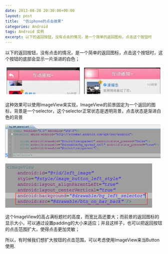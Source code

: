 ```yaml
---
date: 2013-08-28 20:30:00+00:00
layout: post
title:  "仿iphone的点击效果"
categories: Android
tags: Android 实例
excerpt: 以下的返回按钮，没有点击的情况，是一个简单的返回图标，点击这个按钮时
---
```


以下的返回按钮，没有点击的情况，是一个简单的返回图标，点击这个按钮时，这个按钮的底部会显示一片渐进的白色；

![img](/assets/2013-08-28-android-iphone-click.png)

这种效果可以使用ImageView来实现，ImageView的前景固定为一个返回的图标，背景是一个selector，这个selector正常状态是透明背景，点击状态是渐进白色的背景

![img](/assets/2013-08-28-android-iphone-click-2.png)

![img](/assets/2013-08-28-android-iphone-click-3.png)

这个ImageView的高占满标题栏的高度，而宽比高还要大；而前景的返回图标的显示大小，可以通过设置padding的大小来适应；并且这样子，也可以把返回按钮的点击范围扩大，使得点击更加灵敏；

所以，有时候我们想扩大按钮的点击范围，可以考虑使用ImageView来当Button使用.

